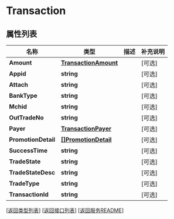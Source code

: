 # Transaction

## 属性列表

名称 | 类型 | 描述 | 补充说明
------------ | ------------- | ------------- | -------------
**Amount** | [**TransactionAmount**](TransactionAmount.md) |  | [可选] 
**Appid** | **string** |  | [可选] 
**Attach** | **string** |  | [可选] 
**BankType** | **string** |  | [可选] 
**Mchid** | **string** |  | [可选] 
**OutTradeNo** | **string** |  | [可选] 
**Payer** | [**TransactionPayer**](TransactionPayer.md) |  | [可选] 
**PromotionDetail** | [**[]PromotionDetail**](PromotionDetail.md) |  | [可选] 
**SuccessTime** | **string** |  | [可选] 
**TradeState** | **string** |  | [可选] 
**TradeStateDesc** | **string** |  | [可选] 
**TradeType** | **string** |  | [可选] 
**TransactionId** | **string** |  | [可选] 

[\[返回类型列表\]](README.md#类型列表)
[\[返回接口列表\]](README.md#接口列表)
[\[返回服务README\]](README.md)


